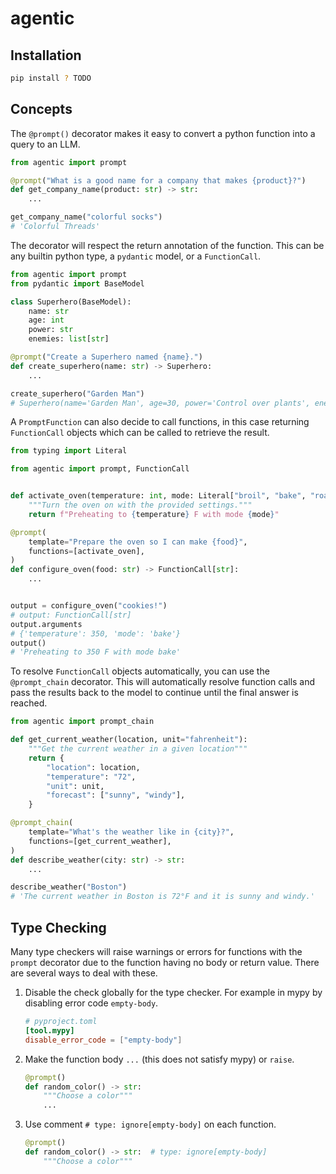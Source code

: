 # agentic

## Installation

```sh
pip install ? TODO
```

## Concepts

The `@prompt()` decorator makes it easy to convert a python function into a query to an LLM.

```python
from agentic import prompt

@prompt("What is a good name for a company that makes {product}?")
def get_company_name(product: str) -> str:
    ...

get_company_name("colorful socks")
# 'Colorful Threads'
```

The decorator will respect the return annotation of the function. This can be any builtin python type, a `pydantic` model, or a `FunctionCall`.

```python
from agentic import prompt
from pydantic import BaseModel

class Superhero(BaseModel):
    name: str
    age: int
    power: str
    enemies: list[str]

@prompt("Create a Superhero named {name}.")
def create_superhero(name: str) -> Superhero:
    ...

create_superhero("Garden Man")
# Superhero(name='Garden Man', age=30, power='Control over plants', enemies=['Pollution Man', 'Concrete Woman'])
```

A `PromptFunction` can also decide to call functions, in this case returning `FunctionCall` objects which can be called to retrieve the result.

```python
from typing import Literal

from agentic import prompt, FunctionCall


def activate_oven(temperature: int, mode: Literal["broil", "bake", "roast"]):
    """Turn the oven on with the provided settings."""
    return f"Preheating to {temperature} F with mode {mode}"

@prompt(
    template="Prepare the oven so I can make {food}",
    functions=[activate_oven],
)
def configure_oven(food: str) -> FunctionCall[str]:
    ...


output = configure_oven("cookies!")
# output: FunctionCall[str]
output.arguments
# {'temperature': 350, 'mode': 'bake'}
output()
# 'Preheating to 350 F with mode bake'
```

To resolve `FunctionCall` objects automatically, you can use the `@prompt_chain` decorator. This will automatically resolve function calls and pass the results back to the model to continue until the final answer is reached.

```python
from agentic import prompt_chain

def get_current_weather(location, unit="fahrenheit"):
    """Get the current weather in a given location"""
    return {
        "location": location,
        "temperature": "72",
        "unit": unit,
        "forecast": ["sunny", "windy"],
    }

@prompt_chain(
    template="What's the weather like in {city}?",
    functions=[get_current_weather],
)
def describe_weather(city: str) -> str:
    ...

describe_weather("Boston")
# 'The current weather in Boston is 72°F and it is sunny and windy.'
```

## Type Checking

Many type checkers will raise warnings or errors for functions with the `prompt` decorator due to the function having no body or return value. There are several ways to deal with these.

1. Disable the check globally for the type checker. For example in mypy by disabling error code `empty-body`.
   ```toml
   # pyproject.toml
   [tool.mypy]
   disable_error_code = ["empty-body"]
   ```
1. Make the function body `...` (this does not satisfy mypy) or `raise`.
   ```python
   @prompt()
   def random_color() -> str:
       """Choose a color"""
       ...
   ```
1. Use comment `# type: ignore[empty-body]` on each function.
   ```python
   @prompt()
   def random_color() -> str:  # type: ignore[empty-body]
       """Choose a color"""
   ```
